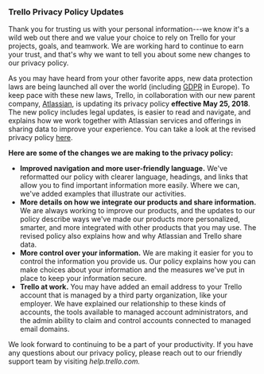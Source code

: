 ### Trello Privacy Policy Updates

Thank you for trusting us with your personal information---we know it's a wild web out there and we value your choice to rely on Trello for your projects, goals, and teamwork. We are working hard to continue to earn your trust, and that's why we want to tell you about some new changes to our privacy policy.

As you may have heard from your other favorite apps, new data protection laws are being launched all over the world (including [GDPR](https://help.trello.com/article/1118-trello-and-gdpr-our-commitment-to-data-privacy) in Europe). To keep pace with these new laws, Trello, in collaboration with our new parent company, [Atlassian](https://blog.trello.com/trello-atlassian), is updating its privacy policy **effective May 25, 2018**. The new policy includes legal updates, is easier to read and navigate, and explains how we work together with Atlassian services and offerings in sharing data to improve your experience. You can take a look at the revised privacy policy [here](https://trello.com/privacy-updated).

**Here are some of the changes we are making to the privacy policy:**

-   **Improved navigation and more user-friendly language.** We've reformatted our policy with clearer language, headings, and links that allow you to find important information more easily. Where we can, we've added examples that illustrate our activities.
-   **More details on how we integrate our products and share information.** We are always working to improve our products, and the updates to our policy describe ways we've made our products more personalized, smarter, and more integrated with other products that you may use. The revised policy also explains how and why Atlassian and Trello share data.
-   **More control over your information.** We are making it easier for you to control the information you provide us. Our policy explains how you can make choices about your information and the measures we've put in place to keep your information secure.
-   **Trello at work.** You may have added an email address to your Trello account that is managed by a third party organization, like your employer. We have explained our relationship to these kinds of accounts, the tools available to managed account administrators, and the admin ability to claim and control accounts connected to managed email domains.

We look forward to continuing to be a part of your productivity. If you have any questions about our privacy policy, please reach out to our friendly support team by visiting *help.trello.com.*
